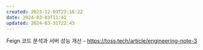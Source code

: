 ```yaml
---
created: 2023-12-03T23:16:22
date: 2024-03-03T11:41
updated: 2024-03-31T22:43
---
```

Feign 코드 분석과 서버 성능 개선 - https://toss.tech/article/engineering-note-3